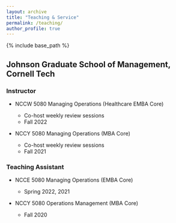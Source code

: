 ```yaml
---
layout: archive
title: "Teaching & Service"
permalink: /teaching/
author_profile: true
---
```


{% include base_path %}

## Johnson Graduate School of Management, Cornell Tech
### Instructor
* NCCW 5080 Managing Operations (Healthcare EMBA Core)
   * Co-host weekly review sessions
   * Fall 2022
     
* NCCY 5080 Managing Operations (MBA Core)
   * Co-host weekly review sessions
   * Fall 2021
     
### Teaching Assistant
* NCCE 5080 Managing Operations (EMBA Core)
  * Spring 2022, 2021
    
* NCCY 5080 Operations Management (MBA Core)
  * Fall 2020 
